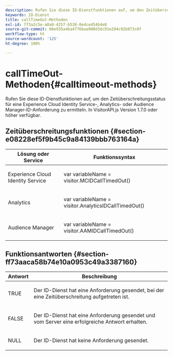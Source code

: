 ```yaml
---
description: Rufen Sie diese ID-Dienstfunktionen auf, um den Zeitüberschreitungsstatus für eine Experience Cloud Identity Service-, Analytics- oder Audience Manager-ID-Anforderung zu ermitteln. In VisitorAPI.js Version 1.7.0 oder höher verfügbar.
keywords: ID-Dienst
title: callTimeOut-Methoden
exl-id: ff3a2c5e-a0a8-4257-b538-0e4ce454b4e8
source-git-commit: 06e935a4ba4776baa900d3dc91e294c92b873c0f
workflow-type: ht
source-wordcount: '125'
ht-degree: 100%

---
```


# callTimeOut-Methoden{#calltimeout-methods}

Rufen Sie diese ID-Dienstfunktionen auf, um den Zeitüberschreitungsstatus für eine Experience Cloud Identity Service-, Analytics- oder Audience Manager-ID-Anforderung zu ermitteln. In VisitorAPI.js Version 1.7.0 oder höher verfügbar.

## Zeitüberschreitungsfunktionen  {#section-e08228ef5f9b45c9a84139bbb763164a}

<table id="table_B3ACE584B3224D838070D32A8462EF28"> 
 <thead> 
  <tr> 
   <th colname="col1" class="entry"> Lösung oder Service </th> 
   <th colname="col2" class="entry"> Funktionssyntax </th> 
  </tr> 
 </thead>
 <tbody> 
  <tr> 
   <td colname="col1"> <p>Experience Cloud Identity Service </p> </td> 
   <td colname="col2"> <p> <span class="codeph">var <span class="varname"> variableName</span> = visitor.MCIDCallTimedOut()</span> </p> </td> 
  </tr> 
  <tr> 
   <td colname="col1"> <p> <span class="keyword"> Analytics</span> </p> </td> 
   <td colname="col2"> <p> <span class="codeph">var <span class="varname"> variableName</span> = visitor.AnalyticsIDCallTimedOut()</span> </p> </td> 
  </tr> 
  <tr> 
   <td colname="col1"> <p> <span class="keyword"> Audience Manager</span> </p> </td> 
   <td colname="col2"> <p> <span class="codeph">var <span class="varname"> variableName</span> = visitor.AAMIDCallTimedOut()</span> </p> </td> 
  </tr> 
 </tbody> 
</table>

## Funktionsantworten {#section-ff73aaca58b74e10a0953c49a3387160}

<table id="table_5D08A5DD6FD04F94818B0E8B790D3136"> 
 <thead> 
  <tr> 
   <th colname="col1" class="entry"> Antwort </th> 
   <th colname="col2" class="entry"> Beschreibung </th> 
  </tr> 
 </thead>
 <tbody> 
  <tr> 
   <td colname="col1"> <p> <span class="codeph"> TRUE</span> </p> </td> 
   <td colname="col2"> <p>Der ID-Dienst hat eine Anforderung gesendet, bei der eine Zeitüberschreitung aufgetreten ist. </p> </td> 
  </tr> 
  <tr> 
   <td colname="col1"> <p> <span class="codeph"> FALSE</span> </p> </td> 
   <td colname="col2"> <p>Der ID-Dienst hat eine Anforderung gesendet und vom Server eine erfolgreiche Antwort erhalten. </p> </td> 
  </tr> 
  <tr> 
   <td colname="col1"> <p> <span class="codeph"> NULL</span> </p> </td> 
   <td colname="col2"> <p>Der ID-Dienst hat keine Anforderung gesendet. </p> </td> 
  </tr> 
 </tbody> 
</table>
